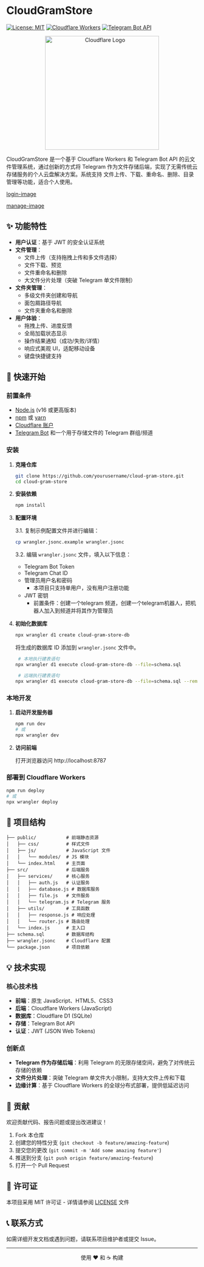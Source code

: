 # CloudGramStore

[![License: MIT](https://img.shields.io/badge/License-MIT-yellow.svg)](https://opensource.org/licenses/MIT)
[![Cloudflare Workers](https://img.shields.io/badge/Cloudflare-Workers-orange.svg)](https://workers.cloudflare.com/)
[![Telegram Bot API](https://img.shields.io/badge/Telegram-Bot%20API-blue.svg)](https://core.telegram.org/bots/api)

<p align="center">
  <img src="https://raw.githubusercontent.com/cloudflare/cloudflare-brand-assets/master/logo/cloudflare-logo-white-blue-background.png" alt="Cloudflare Logo" width="300"/>
</p>

CloudGramStore 是一个基于 Cloudflare Workers 和 Telegram Bot API 的云文件管理系统，通过创新的方式将 Telegram 作为文件存储后端，实现了无需传统云存储服务的个人云盘解决方案。系统支持 文件上传、下载、重命名、删除、目录管理等功能，适合个人使用。

[login-image](./images/login-image.png)

[manage-image](./images/image.png)

## ✨ 功能特性

- **用户认证**：基于 JWT 的安全认证系统
- **文件管理**：
  - 文件上传（支持拖拽上传和多文件选择）
  - 文件下载、预览
  - 文件重命名和删除
  - 大文件分片处理（突破 Telegram 单文件限制）
- **文件夹管理**：
  - 多级文件夹创建和导航
  - 面包屑路径导航
  - 文件夹重命名和删除
- **用户体验**：
  - 拖拽上传、进度反馈
  - 全局加载状态显示
  - 操作结果通知（成功/失败/详情）
  - 响应式美观 UI，适配移动设备
  - 键盘快捷键支持

## 🚀 快速开始

### 前置条件

- [Node.js](https://nodejs.org/) (v16 或更高版本)
- [npm](https://www.npmjs.com/) 或 [yarn](https://yarnpkg.com/)
- [Cloudflare 账户](https://dash.cloudflare.com/sign-up)
- [Telegram Bot](https://core.telegram.org/bots#how-do-i-create-a-bot) 和一个用于存储文件的 Telegram 群组/频道

### 安装

1. **克隆仓库**

   ```sh
   git clone https://github.com/yourusername/cloud-gram-store.git
   cd cloud-gram-store
   ```

2. **安装依赖**

   ```sh
   npm install
   ```

3. **配置环境**

   3.1. 复制示例配置文件并进行编辑：

   ```sh
   cp wrangler.jsonc.example wrangler.jsonc
   ```

   3.2. 编辑 `wrangler.jsonc` 文件，填入以下信息：
   - Telegram Bot Token
   - Telegram Chat ID
   - 管理员用户名和密码
		- 本项目只支持单用户，没有用户注册功能
   - JWT 密钥
		- 前置条件：创建一个telegram 频道，创建一个telegram机器人，把机器人加入到频道并将其作为管理员

4. **初始化数据库**

   ```sh
   npx wrangler d1 create cloud-gram-store-db
   ```

   将生成的数据库 ID 添加到 `wrangler.jsonc` 文件中。

   ```sh
	# 本地执行建表语句
   npx wrangler d1 execute cloud-gram-store-db --file=schema.sql

	# 远端执行建表语句
   npx wrangler d1 execute cloud-gram-store-db --file=schema.sql --remote
   ```

### 本地开发

1. **启动开发服务器**

   ```sh
   npm run dev
   # 或
   npx wrangler dev
   ```

2. **访问前端**

   打开浏览器访问 http://localhost:8787

### 部署到 Cloudflare Workers

```sh
npm run deploy
# 或
npx wrangler deploy
```

## 📂 项目结构

```
├── public/           # 前端静态资源
│   ├── css/          # 样式文件
│   ├── js/           # JavaScript 文件
│   │   └── modules/  # JS 模块
│   └── index.html    # 主页面
├── src/              # 后端服务
│   ├── services/     # 核心服务
│   │   ├── auth.js   # 认证服务
│   │   ├── database.js # 数据库服务
│   │   ├── file.js   # 文件服务
│   │   └── telegram.js # Telegram 服务
│   ├── utils/        # 工具函数
│   │   ├── response.js # 响应处理
│   │   └── router.js # 路由处理
│   └── index.js      # 主入口
├── schema.sql        # 数据库结构
├── wrangler.jsonc    # Cloudflare 配置
└── package.json      # 项目依赖
```

## 💡 技术实现

### 核心技术栈

- **前端**：原生 JavaScript、HTML5、CSS3
- **后端**：Cloudflare Workers (JavaScript)
- **数据库**：Cloudflare D1 (SQLite)
- **存储**：Telegram Bot API
- **认证**：JWT (JSON Web Tokens)

### 创新点

- **Telegram 作为存储后端**：利用 Telegram 的无限存储空间，避免了对传统云存储的依赖
- **文件分片处理**：突破 Telegram 单文件大小限制，支持大文件上传和下载
- **边缘计算**：基于 Cloudflare Workers 的全球分布式部署，提供低延迟访问

## 👥 贡献

欢迎贡献代码、报告问题或提出改进建议！

1. Fork 本仓库
2. 创建您的特性分支 (`git checkout -b feature/amazing-feature`)
3. 提交您的更改 (`git commit -m 'Add some amazing feature'`)
4. 推送到分支 (`git push origin feature/amazing-feature`)
5. 打开一个 Pull Request

## 📜 许可证

本项目采用 MIT 许可证 - 详情请参阅 [LICENSE](LICENSE) 文件

## 📞 联系方式

如需详细开发文档或遇到问题，请联系项目维护者或提交 Issue。

---

<p align="center">使用 ❤️ 和 ☕ 构建</p>

